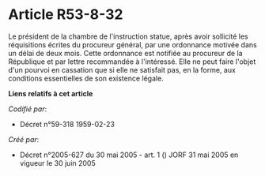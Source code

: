 # Article R53-8-32

Le président de la chambre de l'instruction statue, après avoir sollicité les réquisitions écrites du procureur général, par
une ordonnance motivée dans un délai de deux mois. Cette ordonnance est notifiée au procureur de la République et par lettre
recommandée à l'intéressé. Elle ne peut faire l'objet d'un pourvoi en cassation que si elle ne satisfait pas, en la forme,
aux conditions essentielles de son existence légale.

**Liens relatifs à cet article**

_Codifié par_:

  - Décret n°59-318 1959-02-23

_Créé par_:

  - Décret n°2005-627 du 30 mai 2005 - art. 1 () JORF 31 mai 2005 en vigueur le  30 juin 2005

